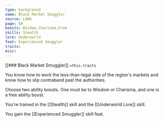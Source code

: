 ```yaml
---
type: background
name: Black Market Smuggler 
source: LOWG
page: 58
boosts: Wisdom,Charisma,Free
skills: Stealth
lore: Underworld
feat: Experienced Smuggler
traits: 
misc: 
---
```


[[### Black Market Smuggler]]
`=this.traits`


You know how to work the less-than-legal side of the region's markets and know how to slip contraband past the authorities.

Choose two ability boosts. One must be to Wisdom or Charisma, and one is a free ability boost.

You're trained in the [[Stealth]] skill and the [[Underworld Lore]] skill.

You gain the [[Experienced Smuggler]] skill feat.

